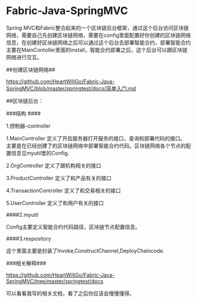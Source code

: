 
# Fabric-Java-SpringMVC

Spring MVC和Fabric整合起来的一个区块链后台框架，通过这个后台访问区块链网络，需要自己先创建区块链网络，需要在config里面配置好你创建的区块链网络信息，在创建好区块链网络之后可以通过这个后台去部署智能合约，部署智能合约主要在MainContoller里面的install，智能合约部署之后，这个后台可以跟区块链网络进行交互。

##创建区块链网络##

https://github.com/HeartWillGo/Fabric-Java-SpringMVC/blob/master/springtest/docs/简单入门.md



##区块链后台： 

###结构 ####

1.控制器-controller 

1.MainController 定义了开启服务器打开服务的接口，查询和部署代码的接口。 主要是在已经创建了的区块链网络中部署智能合约代码。区块链网络各个节点的配置信息见myutil里的Config. 

2.OrgController 定义了跟机构相关的接口

3.ProductController 定义了和产品有关的接口

4.TransactionController 定义了和交易相关的接口

5.UserController 定义了和用户有关的接口 

####2.myutil

Config主要定义智能合约代码路径，区块链节点配置信息。

####3.respository

这个里面主要是封装了Invoke,ConstructChannel,DeployChaincode.

###相关解释###

https://github.com/HeartWillGo/Fabric-Java-SpringMVC/tree/master/springtest/docs

可以看看我写的相关文档，看了之后你应该会慢慢懂得。
